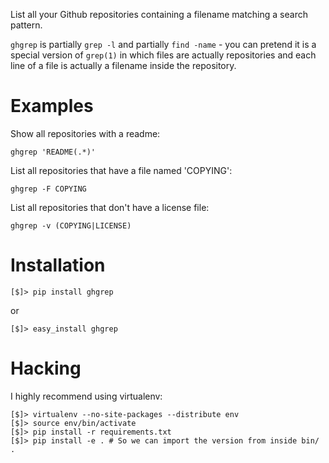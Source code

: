 List all your Github repositories containing a filename matching a search
pattern.

`ghgrep` is partially `grep -l` and partially `find -name` - you can pretend it
is a special version of `grep(1)` in which files are actually repositories and
each line of a file is actually a filename inside the repository.

# Examples

Show all repositories with a readme:

    ghgrep 'README(.*)'

List all repositories that have a file named 'COPYING':

    ghgrep -F COPYING

List all repositories that don't have a license file:

    ghgrep -v (COPYING|LICENSE)

# Installation

    [$]> pip install ghgrep

or

    [$]> easy_install ghgrep

# Hacking

I highly recommend using virtualenv:

    [$]> virtualenv --no-site-packages --distribute env
    [$]> source env/bin/activate
    [$]> pip install -r requirements.txt
    [$]> pip install -e . # So we can import the version from inside bin/ .

